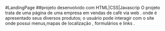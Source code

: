 #LandingPage
##projeto desenvolvido com HTML|CSS|Javascrip
O projeto trata de uma página de uma empresa em vendas de café via web .
onde é apresentado seus diversos produtos;
o usuário pode interagir com o site onde possui menus,mapas de localização , formulários e links .